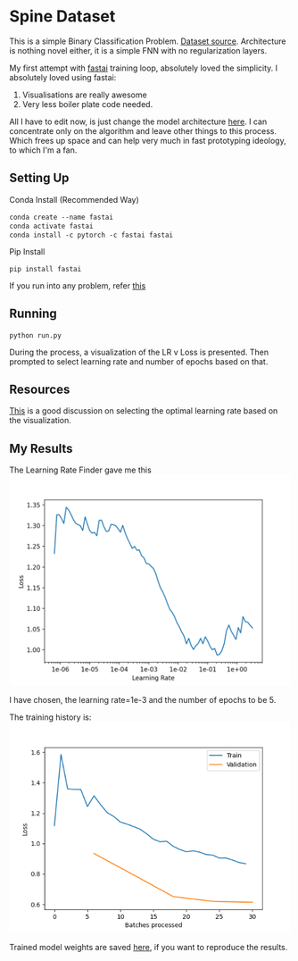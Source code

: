 # Spine Dataset
This is a simple Binary Classification Problem. [Dataset source](https://www.kaggle.com/sammy123/lower-back-pain-symptoms-dataset). Architecture is nothing novel either, it is a simple FNN with no regularization layers.

My first attempt with [fastai](https://docs.fast.ai/) training loop, absolutely loved the simplicity. I absolutely loved using fastai:
1. Visualisations are really awesome
2. Very less boiler plate code needed. 

All I have to edit now, is just change the model architecture [here](./model.py). I can concentrate only on the algorithm and leave other things to this process. Which frees up space and can help very much in fast prototyping ideology, to which I'm a fan.

## Setting Up
Conda Install (Recommended Way)
```
conda create --name fastai
conda activate fastai
conda install -c pytorch -c fastai fastai
```

Pip Install
```
pip install fastai
```
If you run into any problem, refer [this](https://pypi.org/project/fastai/)

## Running
```
python run.py
```
During the process, a visualization of the LR v Loss is presented. Then prompted to select learning rate and number of epochs based on that.

## Resources
[This](https://stackoverflow.com/questions/61172627/choosing-the-learning-rate-using-fastais-learn-lr-find) is a good discussion on selecting the optimal learning rate based on the visualization.

## My Results
The Learning Rate Finder gave me this
![LR v Loss](./viz/lr_finder.png)

I have chosen, the learning rate=1e-3 and the number of epochs to be 5.

The training history is:
![Training Process](./viz/training_proc.png)

Trained model weights are saved [here](./models/model.pth), if you want to reproduce the results.